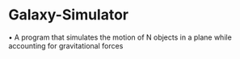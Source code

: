# Galaxy-Simulator
•	A program that simulates the motion of N objects in a plane while accounting for gravitational forces
